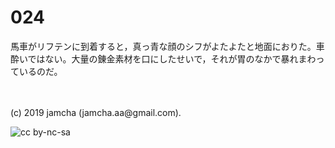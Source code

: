

# 024

馬車がリフテンに到着すると，真っ青な顔のシフがよたよたと地面におりた。車酔いではない。大量の錬金素材を口にしたせいで，それが胃のなかで暴れまわっているのだ。

<br>
<br>
(c) 2019 jamcha (jamcha.aa@gmail.com).

![cc by-nc-sa](https://i.creativecommons.org/l/by-nc-sa/4.0/88x31.png)

